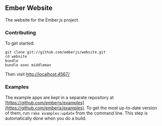 ## Ember Website

The website for the Ember.js project.

### Contributing

To get started:

```
git clone git://github.com/emberjs/website.git
cd website
bundle
bundle exec middleman
```

Then visit [http://localhost:4567/](http://localhost:4567/)

### Examples

The example apps are kept in a separate repository at [https://github.com/emberjs/examples](https://github.com/emberjs/examples).
To get the most up-to-date version of them, run `rake examples:update`
from the command line. This step is automatically done when you do a
build.
